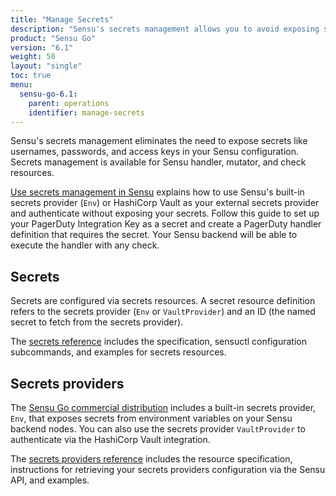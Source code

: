 ```yaml
---
title: "Manage Secrets"
description: "Sensu's secrets management allows you to avoid exposing secrets like usernames and passwords in your Sensu configuration."
product: "Sensu Go"
version: "6.1"
weight: 50
layout: "single"
toc: true
menu:
  sensu-go-6.1:
    parent: operations
    identifier: manage-secrets
---
```


Sensu's secrets management eliminates the need to expose secrets like usernames, passwords, and access keys in your Sensu configuration.
Secrets management is available for Sensu handler, mutator, and check resources.

[Use secrets management in Sensu][1] explains how to use Sensu's built-in secrets provider (`Env`) or HashiCorp Vault as your external secrets provider and authenticate without exposing your secrets.
Follow this guide to set up your PagerDuty Integration Key as a secret and create a PagerDuty handler definition that requires the secret.
Your Sensu backend will be able to execute the handler with any check.

## Secrets

Secrets are configured via secrets resources.
A secret resource definition refers to the secrets provider (`Env` or `VaultProvider`) and an ID (the named secret to fetch from the secrets provider).

The [secrets reference][3] includes the specification, sensuctl configuration subcommands, and examples for secrets resources.

## Secrets providers

The [Sensu Go commercial distribution][2] includes a built-in secrets provider, `Env`, that exposes secrets from environment variables on your Sensu backend nodes.
You can also use the secrets provider `VaultProvider` to authenticate via the HashiCorp Vault integration.

The [secrets providers reference][4] includes the resource specification, instructions for retrieving your secrets providers configuration via the Sensu API, and examples.


[1]: secrets-management/
[2]: ../../commercial/
[3]: secrets/
[4]: secrets-providers/
